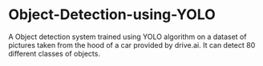 # Object-Detection-using-YOLO
A Object detection system trained using YOLO algorithm on a dataset of pictures taken from the hood of a car provided by drive.ai. It can detect 80 different classes of objects.
